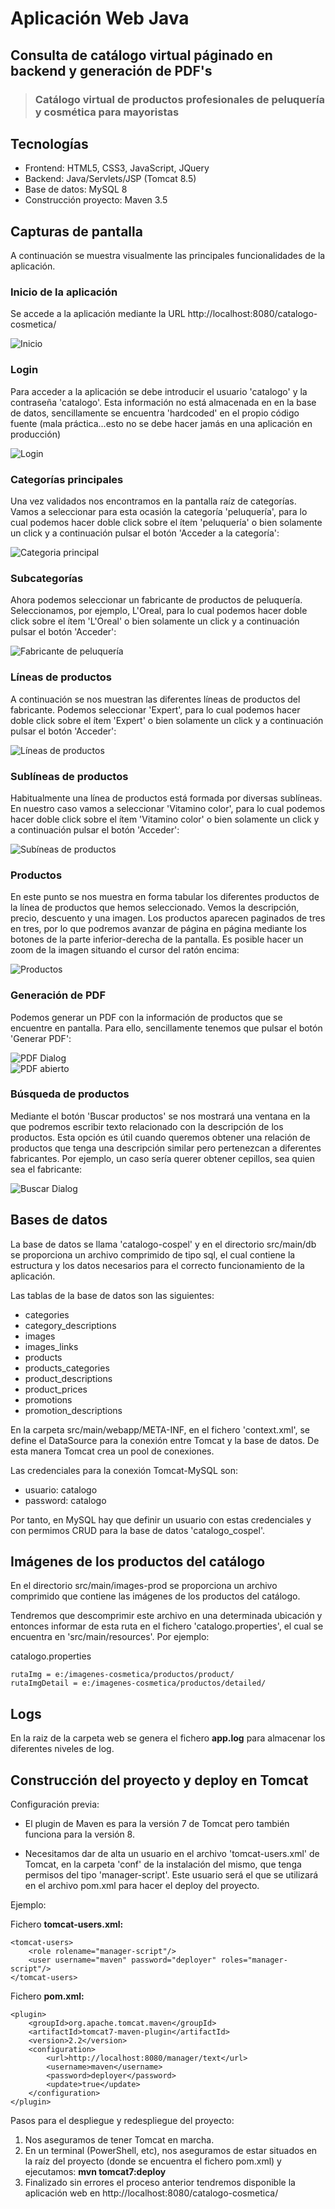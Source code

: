 # Aplicación Web Java
## Consulta de catálogo virtual páginado en backend y generación de PDF's
> ### Catálogo virtual de productos profesionales de peluquería y cosmética para mayoristas

## Tecnologías
- Frontend: HTML5, CSS3, JavaScript, JQuery 
- Backend: Java/Servlets/JSP (Tomcat 8.5)
- Base de datos: MySQL 8
- Construcción proyecto: Maven 3.5

## Capturas de pantalla
A continuación se muestra visualmente las principales funcionalidades de la aplicación.

### Inicio de la aplicación
Se accede a la aplicación mediante la URL http://localhost:8080/catalogo-cosmetica/  

![Inicio](https://github.com/dcolomer/catalogo-cospel/blob/master/src/main/screenshots/01.png)

### Login
Para acceder a la aplicación se debe introducir el usuario 'catalogo' y la contraseña 'catalogo'. Esta información no está almacenada en en la base de datos, sencillamente se encuentra 'hardcoded' en el propio código fuente (mala práctica...esto no se debe hacer jamás en una aplicación en producción)

![Login](https://github.com/dcolomer/catalogo-cospel/blob/master/src/main/screenshots/02.png)

### Categorías principales
Una vez validados nos encontramos en la pantalla raíz de categorías. Vamos a seleccionar para esta ocasión la categoría 'peluquería', para lo cual podemos hacer doble click sobre el ítem 'peluquería' o bien solamente un click y a continuación pulsar el botón 'Acceder a la categoría':

![Categoria principal](https://github.com/dcolomer/catalogo-cospel/blob/master/src/main/screenshots/03.png)

### Subcategorías
Ahora podemos seleccionar un fabricante de productos de peluquería. Seleccionamos, por ejemplo, L'Oreal, para lo cual podemos hacer doble click sobre el ítem 'L'Oreal' o bien solamente un click y a continuación pulsar el botón 'Acceder':

![Fabricante de peluquería](https://github.com/dcolomer/catalogo-cospel/blob/master/src/main/screenshots/04.png)

### Líneas de productos
A continuación se nos muestran las diferentes líneas de productos del fabricante. Podemos seleccionar 'Expert', para lo cual podemos hacer doble click sobre el ítem 'Expert' o bien solamente un click y a continuación pulsar el botón 'Acceder':

![Líneas de productos](https://github.com/dcolomer/catalogo-cospel/blob/master/src/main/screenshots/05.png)

### Sublíneas de productos
Habitualmente una línea de productos está formada por diversas sublíneas. En nuestro caso vamos a seleccionar 'Vitamino color', para lo cual podemos hacer doble click sobre el ítem 'Vitamino color' o bien solamente un click y a continuación pulsar el botón 'Acceder':

![Subíneas de productos](https://github.com/dcolomer/catalogo-cospel/blob/master/src/main/screenshots/06.png)

### Productos
En este punto se nos muestra en forma tabular los diferentes productos de la línea de productos que hemos seleccionado. Vemos la descripción, precio, descuento y una imagen. Los productos aparecen paginados de tres en tres, por lo que podremos avanzar de página en página mediante los botones de la parte inferior-derecha de la pantalla. Es posible hacer un zoom de la imagen situando el cursor del ratón encima:

![Productos](https://github.com/dcolomer/catalogo-cospel/blob/master/src/main/screenshots/07.png)

### Generación de PDF
Podemos generar un PDF con la información de productos que se encuentre en pantalla. Para ello, sencillamente tenemos que pulsar el botón 'Generar PDF':

![PDF Dialog](https://github.com/dcolomer/catalogo-cospel/blob/master/src/main/screenshots/08a.png)  
![PDF abierto](https://github.com/dcolomer/catalogo-cospel/blob/master/src/main/screenshots/08b.png)

### Búsqueda de productos

Mediante el botón 'Buscar productos' se nos mostrará una ventana en la que podremos escribir texto relacionado con la descripción de los productos. Esta opción es útil cuando queremos obtener una relación de productos que tenga una descripción similar pero pertenezcan a diferentes fabricantes. Por ejemplo, un caso sería querer obtener cepillos, sea quien sea el fabricante:

![Buscar Dialog](https://github.com/dcolomer/catalogo-cospel/blob/master/src/main/screenshots/09.png)

## Bases de datos
La base de datos se llama 'catalogo-cospel' y en el directorio src/main/db se proporciona un archivo comprimido de tipo sql, el cual contiene la estructura y los datos necesarios para el correcto funcionamiento de la aplicación.

Las tablas de la base de datos son las siguientes:

- categories
- category_descriptions
- images
- images_links
- products
- products_categories
- product_descriptions
- product_prices
- promotions
- promotion_descriptions

En la carpeta src/main/webapp/META-INF, en el fichero 'context.xml', se define el DataSource para la conexión entre Tomcat y la base de datos. De esta manera Tomcat crea un pool de conexiones.

Las credenciales para la conexión Tomcat-MySQL son:
 
- usuario: catalogo
- password: catalogo

Por tanto, en MySQL hay que definir un usuario con estas credenciales y con permimos CRUD para la base de datos 'catalogo_cospel'.

## Imágenes de los productos del catálogo

En el directorio src/main/images-prod se proporciona un archivo comprimido que contiene las imágenes de los productos del catálogo.

Tendremos que descomprimir este archivo en una determinada ubicación y entonces informar de esta ruta en el fichero 'catalogo.properties', el cual se encuentra en 'src/main/resources'. Por ejemplo:

catalogo.properties
~~~
rutaImg = e:/imagenes-cosmetica/productos/product/
rutaImgDetail = e:/imagenes-cosmetica/productos/detailed/
~~~

## Logs

En la raiz de la carpeta web se genera el fichero **app.log** para almacenar los diferentes niveles de log.

## Construcción del proyecto y deploy en Tomcat

Configuración previa:
 
- El plugin de Maven es para la versión 7 de Tomcat pero también funciona para la versión 8.

- Necesitamos dar de alta un usuario en el archivo 'tomcat-users.xml' de Tomcat, en la carpeta 'conf' de la instalación del mismo, que tenga permisos del tipo 'manager-script'. Este usuario será el que se utilizará en el archivo pom.xml para hacer el deploy del proyecto.

Ejemplo:

Fichero **tomcat-users.xml:**

~~~
<tomcat-users>
	<role rolename="manager-script"/>
	<user username="maven" password="deployer" roles="manager-script"/>
</tomcat-users>
~~~

Fichero **pom.xml:**
~~~
<plugin>
    <groupId>org.apache.tomcat.maven</groupId>
    <artifactId>tomcat7-maven-plugin</artifactId>
    <version>2.2</version>
    <configuration>
        <url>http://localhost:8080/manager/text</url>
        <username>maven</username>
        <password>deployer</password>
        <update>true</update>
    </configuration>
</plugin>
~~~
Pasos para el despliegue y redespliegue del proyecto:

1. Nos aseguramos de tener Tomcat en marcha.
2. En un terminal (PowerShell, etc), nos aseguramos de estar situados en la raíz del proyecto (donde se encuentra el fichero pom.xml) y ejecutamos: **mvn tomcat7:deploy**
3. Finalizado sin errores el proceso anterior tendremos disponible la aplicación web en http://localhost:8080/catalogo-cosmetica/
